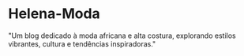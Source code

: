 # Helena-Moda
"Um blog dedicado à moda africana e alta costura, explorando estilos vibrantes, cultura e tendências inspiradoras."
